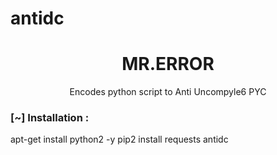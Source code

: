 # antidc


<h1 align="center"> MR.ERROR</h1>
<p align="center">
      Encodes python script to Anti Uncompyle6 PYC
</p>


<h3> [~] Installation : </h3>
apt-get install python2 -y
pip2 install requests antidc
